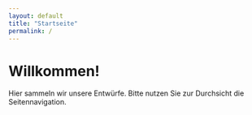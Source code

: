 ```yaml
---
layout: default
title: "Startseite"
permalink: /
---
```


# Willkommen!
Hier sammeln wir unsere Entwürfe.
Bitte nutzen Sie zur Durchsicht die Seitennavigation.
